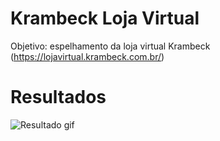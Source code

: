 # Krambeck Loja Virtual
Objetivo: espelhamento da loja virtual Krambeck (https://lojavirtual.krambeck.com.br/)

# Resultados

![Resultado gif]()
![]()
![]()